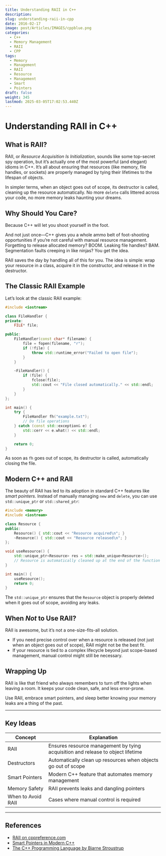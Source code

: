 ```yaml
---
title: Understanding RAII in C++
description: 
slug: understanding-raii-in-cpp
date: 2016-02-17
image: post/Articles/IMAGES/cppblue.png
categories:
  - C++
  - Memory Management
  - RAII
  - CPP
tags:
  - Memory
  - Management
  - RAII
  - Resource
  - Management
  - Smart
  - Pointers
draft: false
weight: 345
lastmod: 2025-03-05T17:02:53.440Z
---
```

# Understanding RAII in C++

## What is RAII?

RAII, or *Resource Acquisition Is Initialization*, sounds like some top-secret spy operation, but it’s actually one of the most powerful (and elegant) idioms in C++. It’s all about ensuring that resources (like memory, file handles, or sockets) are properly managed by tying their lifetimes to the lifespan of objects.

In simpler terms, when an object goes out of scope, its destructor is called, cleaning up the resource automatically. No more `delete` calls littered across your code, no more memory leaks haunting your dreams.

## Why Should You Care?

Because C++ will let you shoot yourself in the foot.

And not just once—C++ gives you a whole ammo belt of foot-shooting opportunities if you’re not careful with manual resource management. Forgetting to release allocated memory? BOOM. Leaking file handles? BAM. Segmentation faults creeping in like ninjas? You get the idea.

RAII saves the day by handling all of this for you. The idea is simple: wrap your resource in a class, acquire it in the constructor, and release it in the destructor.

## The Classic RAII Example

Let’s look at the classic RAII example:

```cpp
#include <iostream>

class FileHandler {
private:
    FILE* file;

public:
    FileHandler(const char* filename) {
        file = fopen(filename, "r");
        if (!file) {
            throw std::runtime_error("Failed to open file");
        }
    }

    ~FileHandler() {
        if (file) {
            fclose(file);
            std::cout << "File closed automatically." << std::endl;
        }
    }
};

int main() {
    try {
        FileHandler fh("example.txt");
        // Do file operations
    } catch (const std::exception& e) {
        std::cerr << e.what() << std::endl;
    }

    return 0;
}
```

As soon as `fh` goes out of scope, its destructor is called, automatically closing the file.

## Modern C++ and RAII

The beauty of RAII has led to its adoption in standard C++ features like *smart pointers*. Instead of manually managing `new` and `delete`, you can use `std::unique_ptr` or `std::shared_ptr`:

```cpp
#include <memory>
#include <iostream>

class Resource {
public:
    Resource() { std::cout << "Resource acquired\n"; }
    ~Resource() { std::cout << "Resource released\n"; }
};

void useResource() {
    std::unique_ptr<Resource> res = std::make_unique<Resource>();
    // Resource is automatically cleaned up at the end of the function
}

int main() {
    useResource();
    return 0;
}
```

The `std::unique_ptr` ensures that the `Resource` object is properly deleted when it goes out of scope, avoiding any leaks.

## When *Not* to Use RAII?

RAII is awesome, but it’s not a one-size-fits-all solution.

* If you need precise control over when a resource is released (not just when an object goes out of scope), RAII might not be the best fit.
* If your resource is tied to a complex lifecycle beyond just scope-based management, manual control might still be necessary.

## Wrapping Up

RAII is like that friend who always remembers to turn off the lights when leaving a room. It keeps your code clean, safe, and less error-prone.

Use RAII, embrace smart pointers, and sleep better knowing your memory leaks are a thing of the past.

***

## Key Ideas

| Concept            | Explanation                                                                     |
| ------------------ | ------------------------------------------------------------------------------- |
| RAII               | Ensures resource management by tying acquisition and release to object lifetime |
| Destructors        | Automatically clean up resources when objects go out of scope                   |
| Smart Pointers     | Modern C++ feature that automates memory management                             |
| Memory Safety      | RAII prevents leaks and dangling pointers                                       |
| When to Avoid RAII | Cases where manual control is required                                          |

***

## References

* [RAII on cppreference.com](https://en.cppreference.com/w/cpp/language/raii)
* [Smart Pointers in Modern C++](https://en.cppreference.com/w/cpp/memory)
* [The C++ Programming Language by Bjarne Stroustrup](https://www.stroustrup.com/)
